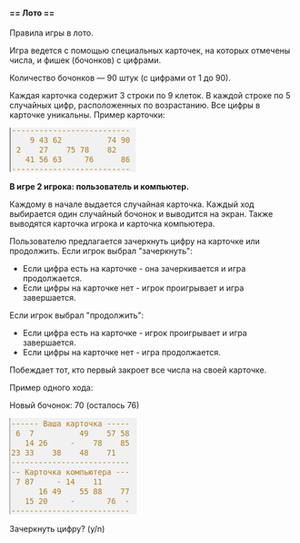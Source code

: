 #### == Лото ==
Правила игры в лото.

Игра ведется с помощью специальных карточек, на которых отмечены числа, и фишек (бочонков) с цифрами.

Количество бочонков — 90 штук (с цифрами от 1 до 90).

Каждая карточка содержит 3 строки по 9 клеток. В каждой строке по 5 случайных цифр, расположенных по возрастанию. Все цифры в карточке уникальны. Пример карточки:

![](tabl1.png)

**В игре 2 игрока: пользователь и компьютер.**

Каждому в начале выдается случайная карточка.
Каждый ход выбирается один случайный бочонок и выводится на экран.
Также выводятся карточка игрока и карточка компьютера.

Пользователю предлагается зачеркнуть цифру на карточке или продолжить.
Если игрок выбрал "зачеркнуть":
* Если цифра есть на карточке - она зачеркивается и игра продолжается.
* Если цифры на карточке нет - игрок проигрывает и игра завершается.

Если игрок выбрал "продолжить":
* Если цифра есть на карточке - игрок проигрывает и игра завершается.
* Если цифры на карточке нет - игра продолжается.

Побеждает тот, кто первый закроет все числа на своей карточке.

Пример одного хода:

Новый бочонок: 70 (осталось 76)

![](tabl2.png)

Зачеркнуть цифру? (y/n)
